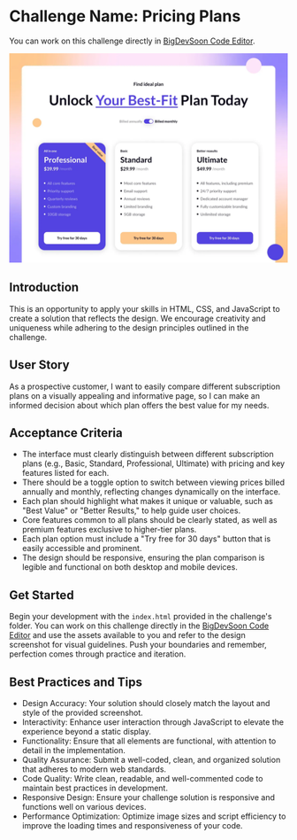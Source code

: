 # Challenge Name: Pricing Plans

You can work on this challenge directly in [BigDevSoon Code Editor](https://app.bigdevsoon.me/challenges/pricing-plans/browser).

![Pricing Plans Design](./design.png)

## Introduction

This is an opportunity to apply your skills in HTML, CSS, and JavaScript to create a solution that reflects the design. We encourage creativity and uniqueness while adhering to the design principles outlined in the challenge.

## User Story

As a prospective customer, I want to easily compare different subscription plans on a visually appealing and informative page, so I can make an informed decision about which plan offers the best value for my needs.

## Acceptance Criteria

- The interface must clearly distinguish between different subscription plans (e.g., Basic, Standard, Professional, Ultimate) with pricing and key features listed for each.
- There should be a toggle option to switch between viewing prices billed annually and monthly, reflecting changes dynamically on the interface.
- Each plan should highlight what makes it unique or valuable, such as "Best Value" or "Better Results," to help guide user choices.
- Core features common to all plans should be clearly stated, as well as premium features exclusive to higher-tier plans.
- Each plan option must include a "Try free for 30 days" button that is easily accessible and prominent.
- The design should be responsive, ensuring the plan comparison is legible and functional on both desktop and mobile devices.

## Get Started

Begin your development with the `index.html` provided in the challenge's folder. You can work on this challenge directly in the [BigDevSoon Code Editor](https://app.bigdevsoon.me/challenges/pricing-plans/browser) and use the assets available to you and refer to the design screenshot for visual guidelines. Push your boundaries and remember, perfection comes through practice and iteration.

## Best Practices and Tips

- Design Accuracy: Your solution should closely match the layout and style of the provided screenshot.
- Interactivity: Enhance user interaction through JavaScript to elevate the experience beyond a static display.
- Functionality: Ensure that all elements are functional, with attention to detail in the implementation.
- Quality Assurance: Submit a well-coded, clean, and organized solution that adheres to modern web standards.
- Code Quality: Write clean, readable, and well-commented code to maintain best practices in development.
- Responsive Design: Ensure your challenge solution is responsive and functions well on various devices.
- Performance Optimization: Optimize image sizes and script efficiency to improve the loading times and responsiveness of your code.

